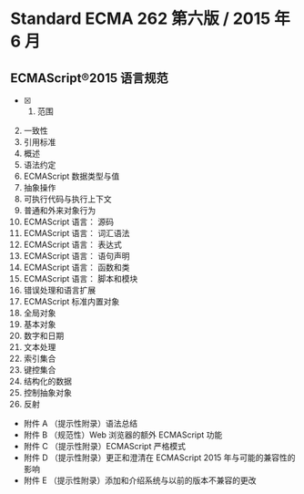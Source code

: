 # Standard ECMA 262 第六版 / 2015 年 6 月
## ECMAScript®2015 语言规范

- [x] 1. 范围
2. 一致性
3. 引用标准
4. 概述
5. 语法约定
6. ECMAScript 数据类型与值
7. 抽象操作
8. 可执行代码与执行上下文
9. 普通和外来对象行为
10. ECMAScript 语言： 源码
11. ECMAScript 语言： 词汇语法
12. ECMAScript 语言： 表达式
13. ECMAScript 语言： 语句声明
14. ECMAScript 语言： 函数和类
15. ECMAScript 语言： 脚本和模块
16. 错误处理和语言扩展
17. ECMAScript 标准内置对象
18. 全局对象
19. 基本对象
20. 数字和日期
21. 文本处理
22. 索引集合
23. 键控集合
24. 结构化的数据
25. 控制抽象对象
26. 反射

- 附件 A （提示性附录）语法总结
- 附件 B （规范性）Web 浏览器的额外 ECMAScript 功能
- 附件 C （提示性附录）ECMAScript 严格模式
- 附件 D （提示性附录）更正和澄清在 ECMAScript 2015 年与可能的兼容性的影响
- 附件 E （提示性附录）添加和介绍系统与以前的版本不兼容的更改
